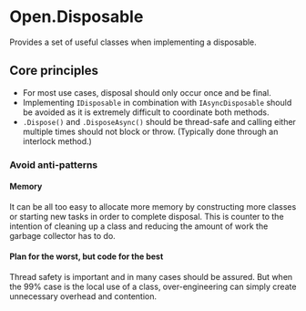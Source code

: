 # Open.Disposable

Provides a set of useful classes when implementing a disposable.

## Core principles

* For most use cases, disposal should only occur once and be final.
* Implementing `IDisposable` in combination with `IAsyncDisposable` should be avoided as it is extremely difficult to coordinate both methods.
* `.Dispose()` and `.DisposeAsync()` should be thread-safe and calling either multiple times should not block or throw. (Typically done through an interlock method.)

### Avoid anti-patterns

#### Memory

It can be all too easy to allocate more memory by constructing more classes or starting new tasks in order to complete disposal.  This is counter to the intention of cleaning up a class and reducing the amount of work the garbage collector has to do.

#### Plan for the worst, but code for the best

Thread safety is important and in many cases should be assured.  But when the 99% case is the local use of a class, over-engineering can simply create unnecessary overhead and contention.
